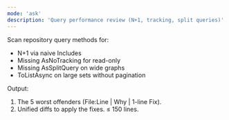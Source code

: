 ```yaml
---
mode: 'ask'
description: 'Query performance review (N+1, tracking, split queries)'
---
```


Scan repository query methods for:
- N+1 via naive Includes
- Missing AsNoTracking for read-only
- Missing AsSplitQuery on wide graphs
- ToListAsync on large sets without pagination

Output:
1) The 5 worst offenders (File:Line | Why | 1-line Fix).
2) Unified diffs to apply the fixes. ≤ 150 lines.
